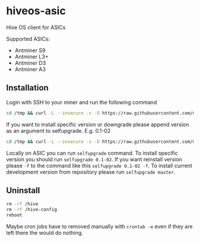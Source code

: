 # hiveos-asic
Hive OS client for ASICs

Supported ASICs:
* Antminer S9
* Antminer L3+
* Antminer D3
* Antminer A3



## Installation
Login with SSH to your miner and run the following command
``` sh
cd /tmp && curl -L --insecure -s -O https://raw.githubusercontent.com/minershive/hiveos-asic/master/hive/bin/selfupgrade && sh selfupgrade
```

If you want to install specific version or downgrade please append version as an argument to selfupgrade. E.g. 0.1-02
``` sh
cd /tmp && curl -L --insecure -s -O https://raw.githubusercontent.com/minershive/hiveos-asic/master/hive/bin/selfupgrade && sh selfupgrade 0.1-02
```


Locally on ASIC you can run ```selfupgrade``` command. 
To install specific version you should run ```selfupgrade 0.1-02```.
If you want reinstall version please ```-f``` to the command like this ```selfupgrade 0.1-02 -f```.
To install current development version from repository please run ```selfupgrade master```.

## Uninstall
``` sh
rm -rf /hive
rm -rf /hive-config
reboot
```
Maybe cron jobs have to removed manually with `crontab -e` even if they are left there the would do nothing.
